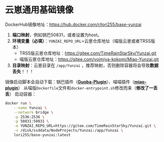 # 云崽通用基础镜像
DockerHub镜像地址：https://hub.docker.com/r/lori255/base-yunzai

1. **端口映射**，例如锅巴50831，或者设置为host。
2. **环境变量（必填）**：`YUNZAI_REPO_URL`=云崽仓库地址（喵版云崽或者TRSS版本）
   - TRSS版云崽仓库地址：https://gitee.com/TimeRainStarSky/Yunzai.git
   - 喵版云崽仓库地址：https://gitee.com/yoimiya-kokomi/Miao-Yunzai.git
3. **目录映射**：云崽目录在 `/app/Yunzai` ，推荐映射，否则删除容器将会导致**数据丢失**！！！

镜像启动脚本会自动下载：锅巴插件（**[Guoba-Plugin](https://gitee.com/guoba-yunzai/guoba-plugin)**）、喵喵插件（**[miao-plugin](https://gitee.com/yoimiya-kokomi/miao-plugin)**）
从喵版`Dockerfile`文件和`docker-entrypoint.sh`修改而来（**修改了一丢丢**）
启动容器：
```bash
docker run \
    --name Yunzai \
    --network bridge \
    -p 2536:2536 \
    -p 50831:50831 \
    -e YUNZAI_REPO_URL=https://gitee.com/TimeRainStarSky/Yunzai.git \
    -v /disk/ssddata/NodeProjects/Yunzai:/app/Yunzai \
    lori255/base-yunzai:latest
```

